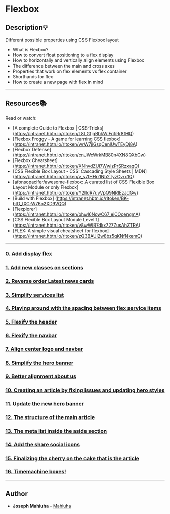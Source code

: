 # Flexbox

## Description:bulb:
Different possible properties using CSS Flexbox layout

* What is Flexbox?
* How to convert float positioning to a flex display
* How to horizontally and vertically align elements using Flexbox
* The difference between the main and cross axes
* Properties that work on flex elements vs flex container
* Shorthands for flex
* How to create a new page with flex in mind

---

## Resources:books:
Read or watch:
* [A complete Guide to Flexbox | CSS-Tricks] (https://intranet.hbtn.io/rltoken/L8LGfjgBbkWIFn1iRr8fHQ)
* [Flexbox Froggy - A game for learning CSS flexbox] (https://intranet.hbtn.io/rltoken/wrW7jiGsqCenlUwTEyDj8A)
* [Flexbox Defense] (https://intranet.hbtn.io/rltoken/cnJWcWrkMB80n4XN8QXbGw)
* [Flexbox Cheatsheet] (https://intranet.hbtn.io/rltoken/XNhvdZUi7WwizPrSRzxaqQ)
* [CSS Flexible Box Layout - CSS: Cascading Style Sheets | MDN] (https://intranet.hbtn.io/rltoken/v_s7tHHrr1Nb2TyzCvrx1Q)
* [afonsopacifer/awesome-flexbox: A curated list of CSS Flexible Box Layout Module or only Flexbox] (https://intranet.hbtn.io/rltoken/Y2lIdR7uvVpQ9NRIEzJdGw)
* [Build with Flexbox] (https://intranet.hbtn.io/rltoken/BK-btD_tXCrW76o2XD9VQQ)
* [Flexplorer] (https://intranet.hbtn.io/rltoken/ohwl6NowC67_ejCOcengmA)
* [CSS Flexible Box Layout Module Level 1] (https://intranet.hbtn.io/rltoken/v8wWIB7dkx727ZusAhZTRA)
* [FLEX: A simple visual cheatsheet for flexbox] (https://intranet.hbtn.io/rltoken/zQ3BAUi2w8bz5qKNfNxemQ)

---

### [0. Add display flex](./0-index.html)

### [1. Add new classes on sections](./1-index.html)

### [2. Reverse order Latest news cards](./2-index.html)

### [3. Simplify services list](./3-index.html)

### [4. Playing around with the spacing between flex service items](./4-index.html)

### [5. Flexify the header](./5-index.html)

### [6. Flexify the navbar](./6-index.html)

### [7. Align center logo and navbar](./7-index.html)

### [8. Simplify the hero banner](./8-index.html)

### [9. Better alignment about us](./9-index.html)

### [10.  Creating an article by fixing issues and updating hero styles](./10-article.html)

### [11. Update the new hero banner](./11-article.html)

### [12. The structure of the main article](./12-article.html)

### [13. The meta list inside the aside section](./13-article.html)

### [14. Add the share social icons](./14-article.html)

### [15. Finalizing the cherry on the cake that is the article](./100-article.html)

### [16. Timemachine boxes!](./101-style.css)

---

## Author
* **Joseph Mahiuha** - [Mahiuha](https://github.com/Mahiuha)
